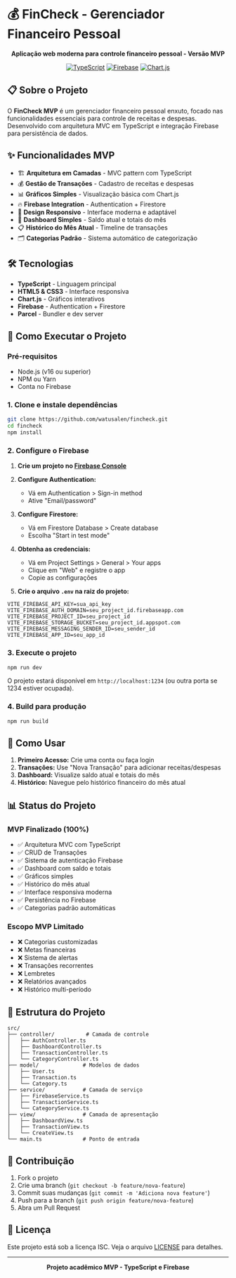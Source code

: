 # 💰 FinCheck - Gerenciador Financeiro Pessoal

<div align="center">

**Aplicação web moderna para controle financeiro pessoal - Versão MVP**

[![TypeScript](https://img.shields.io/badge/TypeScript-007ACC?style=for-the-badge&logo=typescript&logoColor=white)](https://www.typescriptlang.org/)
[![Firebase](https://img.shields.io/badge/Firebase-FFCA28?style=for-the-badge&logo=firebase&logoColor=black)](https://firebase.google.com/)
[![Chart.js](https://img.shields.io/badge/Chart.js-FF6384?style=for-the-badge&logo=chart.js&logoColor=white)](https://www.chartjs.org/)

</div>

## 📋 Sobre o Projeto

O **FinCheck MVP** é um gerenciador financeiro pessoal enxuto, focado nas funcionalidades essenciais para controle de receitas e despesas. Desenvolvido com arquitetura MVC em TypeScript e integração Firebase para persistência de dados.

## ✨ Funcionalidades MVP

- 🏗️ **Arquitetura em Camadas** - MVC pattern com TypeScript
- 💰 **Gestão de Transações** - Cadastro de receitas e despesas
- 📊 **Gráficos Simples** - Visualização básica com Chart.js
- 🔥 **Firebase Integration** - Authentication + Firestore
- 📱 **Design Responsivo** - Interface moderna e adaptável
- 🎯 **Dashboard Simples** - Saldo atual e totais do mês
- 📋 **Histórico do Mês Atual** - Timeline de transações
- 🗂️ **Categorias Padrão** - Sistema automático de categorização

## 🛠️ Tecnologias

- **TypeScript** - Linguagem principal
- **HTML5 & CSS3** - Interface responsiva
- **Chart.js** - Gráficos interativos
- **Firebase** - Authentication + Firestore
- **Parcel** - Bundler e dev server

## 🚀 Como Executar o Projeto

### **Pré-requisitos**
- Node.js (v16 ou superior)
- NPM ou Yarn
- Conta no Firebase

### **1. Clone e instale dependências**
```bash
git clone https://github.com/watusalen/fincheck.git
cd fincheck
npm install
```

### **2. Configure o Firebase**

1. **Crie um projeto no [Firebase Console](https://console.firebase.google.com/)**

2. **Configure Authentication:**
   - Vá em Authentication > Sign-in method
   - Ative "Email/password"

3. **Configure Firestore:**
   - Vá em Firestore Database > Create database
   - Escolha "Start in test mode"

4. **Obtenha as credenciais:**
   - Vá em Project Settings > General > Your apps
   - Clique em "Web" e registre o app
   - Copie as configurações

5. **Crie o arquivo `.env` na raiz do projeto:**
```env
VITE_FIREBASE_API_KEY=sua_api_key
VITE_FIREBASE_AUTH_DOMAIN=seu_project_id.firebaseapp.com
VITE_FIREBASE_PROJECT_ID=seu_project_id
VITE_FIREBASE_STORAGE_BUCKET=seu_project_id.appspot.com
VITE_FIREBASE_MESSAGING_SENDER_ID=seu_sender_id
VITE_FIREBASE_APP_ID=seu_app_id
```

### **3. Execute o projeto**
```bash
npm run dev
```

O projeto estará disponível em `http://localhost:1234` (ou outra porta se 1234 estiver ocupada).

### **4. Build para produção**
```bash
npm run build
```

## 📱 Como Usar

1. **Primeiro Acesso:** Crie uma conta ou faça login
2. **Transações:** Use "Nova Transação" para adicionar receitas/despesas
3. **Dashboard:** Visualize saldo atual e totais do mês
4. **Histórico:** Navegue pelo histórico financeiro do mês atual

## 📊 Status do Projeto

### **MVP Finalizado (100%)**
- ✅ Arquitetura MVC com TypeScript
- ✅ CRUD de Transações
- ✅ Sistema de autenticação Firebase
- ✅ Dashboard com saldo e totais
- ✅ Gráficos simples 
- ✅ Histórico do mês atual
- ✅ Interface responsiva moderna
- ✅ Persistência no Firebase
- ✅ Categorias padrão automáticas

### **Escopo MVP Limitado**
- ❌ Categorias customizadas
- ❌ Metas financeiras
- ❌ Sistema de alertas
- ❌ Transações recorrentes
- ❌ Lembretes
- ❌ Relatórios avançados
- ❌ Histórico multi-período

## 🎯 Estrutura do Projeto

```
src/
├── controller/          # Camada de controle
│   ├── AuthController.ts
│   ├── DashboardController.ts
│   ├── TransactionController.ts
│   └── CategoryController.ts
├── model/              # Modelos de dados
│   ├── User.ts
│   ├── Transaction.ts
│   └── Category.ts
├── service/            # Camada de serviço
│   ├── FirebaseService.ts
│   ├── TransactionService.ts
│   └── CategoryService.ts
├── view/               # Camada de apresentação
│   ├── DashboardView.ts
│   ├── TransactionView.ts
│   └── CreateView.ts
└── main.ts             # Ponto de entrada
```

## 🤝 Contribuição

1. Fork o projeto
2. Crie uma branch (`git checkout -b feature/nova-feature`)
3. Commit suas mudanças (`git commit -m 'Adiciona nova feature'`)
4. Push para a branch (`git push origin feature/nova-feature`)
5. Abra um Pull Request

## 📄 Licença

Este projeto está sob a licença ISC. Veja o arquivo [LICENSE](LICENSE) para detalhes.

---

<div align="center">

**Projeto acadêmico MVP - TypeScript e Firebase**
</div>